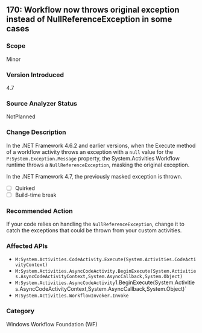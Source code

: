 ## 170: Workflow now throws original exception instead of NullReferenceException in some cases

### Scope
Minor

### Version Introduced
4.7

### Source Analyzer Status
NotPlanned

### Change Description
In the .NET Framework 4.6.2 and earlier versions, when the Execute method of a workflow activity
throws an exception with a `null` value for the `P:System.Exception.Message` property, the
System.Activities Workflow runtime throws a `NullReferenceException`, masking the original
exception.

In the .NET Framework 4.7, the previously masked exception is thrown.

- [ ] Quirked
- [ ] Build-time break

### Recommended Action
If your code relies on handling the `NullReferenceException`, change it to catch the exceptions
that could be thrown from your custom activities.

### Affected APIs
* `M:System.Activities.CodeActivity.Execute(System.Activities.CodeActivityContext)`
* `M:System.Activities.AsyncCodeActivity.BeginExecute(System.Activities.AsyncCodeActivityContext,System.AsyncCallback,System.Object)`
* `M:System.Activities.AsyncCodeActivity`1.BeginExecute(System.Activities.AsyncCodeActivityContext,System.AsyncCallback,System.Object)`
* `M:System.Activities.WorkflowInvoker.Invoke`

### Category
Windows Workflow Foundation (WF)